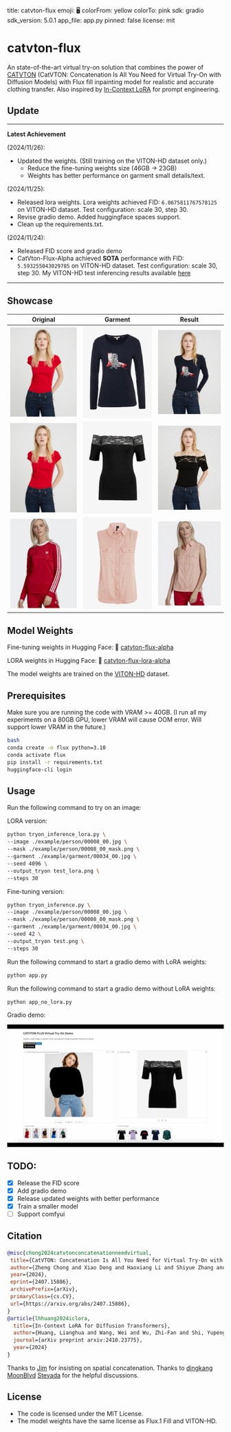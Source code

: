 title: catvton-flux
emoji: 🖥️
colorFrom: yellow
colorTo: pink
sdk: gradio
sdk_version: 5.0.1
app_file: app.py
pinned: false
license: mit

# catvton-flux

An state-of-the-art virtual try-on solution that combines the power of [CATVTON](https://arxiv.org/abs/2407.15886) (CatVTON: Concatenation Is All You Need for Virtual Try-On with Diffusion Models) with Flux fill inpainting model for realistic and accurate clothing transfer.
Also inspired by [In-Context LoRA](https://arxiv.org/abs/2410.23775) for prompt engineering.

## Update

---
**Latest Achievement** 

(2024/11/26):
- Updated the weights. (Still training on the VITON-HD dataset only.)
    - Reduce the fine-tuning weights size (46GB -> 23GB)
    - Weights has better performance on garment small details/text.

(2024/11/25):
- Released lora weights. Lora weights achieved FID: `6.0675811767578125` on VITON-HD dataset. Test configuration: scale 30, step 30.
- Revise gradio demo. Added huggingface spaces support.
- Clean up the requirements.txt.

(2024/11/24):
- Released FID score and gradio demo
- CatVton-Flux-Alpha achieved **SOTA** performance with FID: `5.593255043029785` on VITON-HD dataset. Test configuration: scale 30, step 30. My VITON-HD test inferencing results available [here](https://drive.google.com/file/d/1T2W5R1xH_uszGVD8p6UUAtWyx43rxGmI/view?usp=sharing)

---

## Showcase
| Original | Garment | Result |
|----------|---------|---------|
| ![Original](example/person/1.jpg) | ![Garment](example/garment/00035_00.jpg) | ![Result](example/result/1.png) |
| ![Original](example/person/1.jpg) | ![Garment](example/garment/04564_00.jpg) | ![Result](example/result/2.png) |
| ![Original](example/person/00008_00.jpg) | ![Garment](example/garment/00034_00.jpg) | ![Result](example/result/3.png) |

## Model Weights
Fine-tuning weights in Hugging Face: 🤗 [catvton-flux-alpha](https://huggingface.co/xiaozaa/catvton-flux-alpha)

LORA weights in Hugging Face: 🤗 [catvton-flux-lora-alpha](https://huggingface.co/xiaozaa/catvton-flux-lora-alpha)

The model weights are trained on the [VITON-HD](https://github.com/shadow2496/VITON-HD) dataset.

## Prerequisites
Make sure you are running the code with VRAM >= 40GB. (I run all my experiments on a 80GB GPU, lower VRAM will cause OOM error. Will support lower VRAM in the future.)

```bash
bash
conda create -n flux python=3.10
conda activate flux
pip install -r requirements.txt
huggingface-cli login
```

## Usage

Run the following command to try on an image:

LORA version:
```bash
python tryon_inference_lora.py \
--image ./example/person/00008_00.jpg \
--mask ./example/person/00008_00_mask.png \
--garment ./example/garment/00034_00.jpg \
--seed 4096 \
--output_tryon test_lora.png \
--steps 30
```

Fine-tuning version:
```bash
python tryon_inference.py \
--image ./example/person/00008_00.jpg \
--mask ./example/person/00008_00_mask.png \
--garment ./example/garment/00034_00.jpg \
--seed 42 \
--output_tryon test.png \
--steps 30
```

Run the following command to start a gradio demo with LoRA weights:
```bash
python app.py
```

Run the following command to start a gradio demo without LoRA weights:
```bash
python app_no_lora.py
```

Gradio demo:

<!-- Option 2: Using a thumbnail linked to the video -->
[![Demo](example/github.jpg)](https://upcdn.io/FW25b7k/raw/uploads/github.mp4)


## TODO:
- [x] Release the FID score
- [x] Add gradio demo
- [x] Release updated weights with better performance
- [x] Train a smaller model
- [ ] Support comfyui

## Citation

```bibtex
@misc{chong2024catvtonconcatenationneedvirtual,
 title={CatVTON: Concatenation Is All You Need for Virtual Try-On with Diffusion Models}, 
 author={Zheng Chong and Xiao Dong and Haoxiang Li and Shiyue Zhang and Wenqing Zhang and Xujie Zhang and Hanqing Zhao and Xiaodan Liang},
 year={2024},
 eprint={2407.15886},
 archivePrefix={arXiv},
 primaryClass={cs.CV},
 url={https://arxiv.org/abs/2407.15886}, 
}
@article{lhhuang2024iclora,
  title={In-Context LoRA for Diffusion Transformers},
  author={Huang, Lianghua and Wang, Wei and Wu, Zhi-Fan and Shi, Yupeng and Dou, Huanzhang and Liang, Chen and Feng, Yutong and Liu, Yu and Zhou, Jingren},
  journal={arXiv preprint arxiv:2410.23775},
  year={2024}
}
```

Thanks to [Jim](https://github.com/nom) for insisting on spatial concatenation.
Thanks to [dingkang](https://github.com/dingkwang) [MoonBlvd](https://github.com/MoonBlvd) [Stevada](https://github.com/Stevada) for the helpful discussions.

## License
- The code is licensed under the MIT License.
- The model weights have the same license as Flux.1 Fill and VITON-HD.
